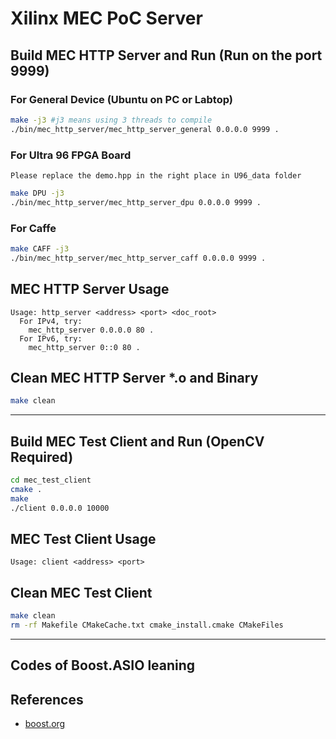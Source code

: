 # Xilinx MEC PoC Server

## Build MEC HTTP Server and Run (Run on the port 9999)
### For General Device (Ubuntu on PC or Labtop)
```bash
make -j3 #j3 means using 3 threads to compile
./bin/mec_http_server/mec_http_server_general 0.0.0.0 9999 .
```
### For Ultra 96 FPGA Board
`Please replace the demo.hpp in the right place in U96_data folder`
```bash
make DPU -j3 
./bin/mec_http_server/mec_http_server_dpu 0.0.0.0 9999 .
```
### For Caffe
```bash
make CAFF -j3 
./bin/mec_http_server/mec_http_server_caff 0.0.0.0 9999 .
```

## MEC HTTP Server Usage
```
Usage: http_server <address> <port> <doc_root>
  For IPv4, try:
    mec_http_server 0.0.0.0 80 .
  For IPv6, try:
    mec_http_server 0::0 80 .
```

## Clean MEC HTTP Server *.o and Binary
```bash
make clean
```
---
## Build MEC Test Client and Run (OpenCV Required)
```bash
cd mec_test_client
cmake .
make
./client 0.0.0.0 10000
```

## MEC Test Client Usage
```
Usage: client <address> <port>
```

## Clean MEC Test Client
```bash
make clean
rm -rf Makefile CMakeCache.txt cmake_install.cmake CMakeFiles
```
---
## Codes of Boost.ASIO leaning

## References
- [boost.org](http://www.boost.org/doc/libs/1_61_0/doc/html/boost_asio.html)


